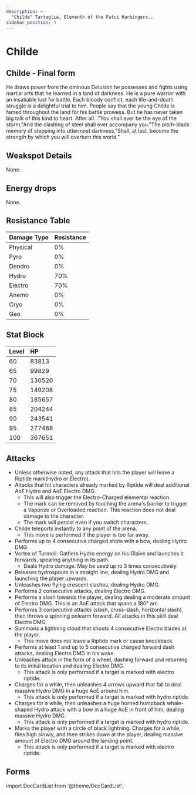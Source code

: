 ```yaml
---
description: >-
  "Childe" Tartaglia, Eleventh of the Fatui Harbingers..
sidebar_position: 3
---
```


# Childe

## Childe - Final form

He draws power from the ominous Delusion he possesses and fights using martial arts that he learned in a land of darkness. He is a pure warrior with an insatiable lust for battle. Each bloody conflict, each life-and-death struggle is a delightful trial to him. People say that the young Childe is famed throughout the land for his battle prowess. But he has never taken big talk of this kind to heart. After all..."You shall ever be the eye of the storm,"And the clashing of steel shall ever accompany you."The pitch-black memory of stepping into uttermost darkness,"Shall, at last, become the strength by which you will overturn this world."

## Weakspot Details

None.

## Energy drops

None.

## Resistance Table

| Damage Type | Resistance |
| :--- | :--- |
| Physical | 0% |
| Pyro | 0% |
| Dendro | 0% |
| Hydro | 70% |
| Electro | 70% |
| Anemo | 0% |
| Cryo | 0% |
| Geo | 0% |

## Stat Block

| Level | HP |
| :--- | :--- |
| 60 | 83813 |
| 65 | 99829 |
| 70 | 130520 |
| 75 | 149208 |
| 80 | 185657 |
| 85 | 204244 |
| 90 | 243541 |
| 95 | 277488 |
| 100 | 367651 |

## Attacks

* Unless otherwise noted, any attack that hits the player will leave a Riptide mark(Hydro or Electro).
* Attacks that hit characters already marked by Riptide will deal additional AoE Hydro and AoE Electro DMG. 
  * This will also trigger the Electro-Charged elemental reaction.
  * The mark can be removed by touching the arena's barrier to trigger a Vaporize or Overloaded reaction. This reaction does not deal damage to the character.
  * The mark will persist even if you switch characters.
* Childe teleports instantly to any point of the arena.
  * This move is performed if the player is too far away.
* Performs up to 4 consecutive charged shots with a bow, dealing Hydro DMG.
* Vortex of Turmoil: Gathers Hydro energy on his Glaive and launches it forwards, spearing anything in its path. 
  * Deals Hydro damage. May be used up to 3 times consecutively.
* Releases hydrospouts in a straight line, dealing Hydro DMG and launching the player upwards.
* Unleashes two flying crescent slashes, dealing Hydro DMG.
* Performs 2 consecutive attacks, dealing Electro DMG.
* Performs a slash towards the player, dealing dealing a moderate amount of Electro DMG. This is an AoE attack that spans a 180° arc.
* Performs 3 consecutive attacks (slash, cross-slash, horizontal slash), then throws a spinning polearm forward. All attacks in this skill deal Electro DMG.
* Summons a lightning cloud that shoots 4 consecutive Electro blades at the player.
  * This move does not leave a Riptide mark or cause knockback.
* Performs at least 1 and up to 5 consecutive charged forward dash attacks, dealing Electro DMG in his wake.
* Unleashes attack in the form of a wheel, dashing forward and returning to its initial location and dealing Electro DMG.
  * This attack is only performed if a target is marked with electro riptide.
* Charges for a while, then unleashes 4 arrows upward that fall to deal massive Hydro DMG in a huge AoE around him.
  * This attack is only performed if a target is marked with hydro riptide.
* Charges for a while, then unleashes a huge horned humpback whale-shaped Hydro attack with a bow in a huge AoE in front of him, dealing massive Hydro DMG.
  * This attack is only performed if a target is marked with hydro riptide.
* Marks the player with a circle of black lightning. Charges for a while, flies high slowly, and then strikes down at the player, dealing massive amount of Electro DMG around the landing point.
  * This attack is only performed if a target is marked with electro riptide.

## Forms

import DocCardList from '@theme/DocCardList';

<DocCardList />
